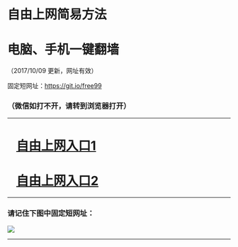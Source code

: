 ﻿# 自由上网简易方法

# 电脑、手机一键翻墙

（2017/10/09 更新，网址有效）

固定短网址：https://git.io/free99

### （微信如打不开，请转到浏览器打开）


***





# &nbsp;&nbsp; <a href="http://ft569110005.fwq-tz-1001.info/fwqtz01.html?t=10090014507 " target="_blank">自由上网入口1</a>
# &nbsp;&nbsp; <a href="http://ft143111764.fwq-tz-1002.info/fwqtz02.html?t=10090011706 " target="_blank">自由上网入口2</a>
***

### 请记住下图中固定短网址：

<img src="https://s3-us-west-2.amazonaws.com/fwq-1001/yjfq-20170905okok.png" /> 


***

